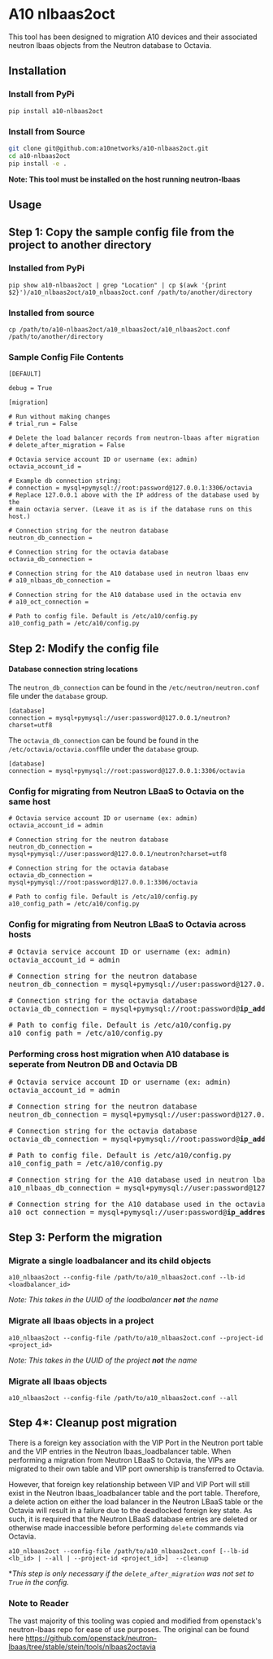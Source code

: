 # A10 nlbaas2oct
This tool has been designed to migration A10 devices and their associated neutron lbaas objects from the Neutron database to Octavia.

## Installation

### Install from PyPi
```
pip install a10-nlbaas2oct
```

### Install from Source
```bash
git clone git@github.com:a10networks/a10-nlbaas2oct.git
cd a10-nlbaas2oct
pip install -e .
```

**Note: This tool must be installed on the host running neutron-lbaas**

## Usage

## Step 1: Copy the sample config file from the project to another directory

### Installed from PyPi
```
pip show a10-nlbaas2oct | grep "Location" | cp $(awk '{print $2}')/a10_nlbaas2oct/a10_nlbaas2oct.conf /path/to/another/directory
```

### Installed from source
```
cp /path/to/a10-nlbaas2oct/a10_nlbaas2oct/a10_nlbaas2oct.conf /path/to/another/directory
```

### Sample Config File Contents
```
[DEFAULT]

debug = True

[migration]

# Run without making changes
# trial_run = False

# Delete the load balancer records from neutron-lbaas after migration
# delete_after_migration = False

# Octavia service account ID or username (ex: admin)
octavia_account_id =

# Example db connection string:
# connection = mysql+pymysql://root:password@127.0.0.1:3306/octavia
# Replace 127.0.0.1 above with the IP address of the database used by the
# main octavia server. (Leave it as is if the database runs on this host.)

# Connection string for the neutron database
neutron_db_connection =

# Connection string for the octavia database
octavia_db_connection =

# Connection string for the A10 database used in neutron lbaas env
# a10_nlbaas_db_connection =

# Connection string for the A10 database used in the octavia env
# a10_oct_connection =

# Path to config file. Default is /etc/a10/config.py
a10_config_path = /etc/a10/config.py
```

## Step 2: Modify the config file

#### Database connection string locations

The `neutron_db_connection` can be found in the `/etc/neutron/neutron.conf` file under the `database` group.

```
[database]
connection = mysql+pymysql://user:password@127.0.0.1/neutron?charset=utf8
```

The `octavia_db_connection` can be found be found in the `/etc/octavia/octavia.conf`file under the `database` group.

```
[database]
connection = mysql+pymysql://root:password@127.0.0.1:3306/octavia
```

### Config for migrating from Neutron LBaaS to Octavia on the same host

```
# Octavia service account ID or username (ex: admin)
octavia_account_id = admin

# Connection string for the neutron database
neutron_db_connection = mysql+pymysql://user:password@127.0.0.1/neutron?charset=utf8

# Connection string for the octavia database
octavia_db_connection = mysql+pymysql://root:password@127.0.0.1:3306/octavia

# Path to config file. Default is /etc/a10/config.py
a10_config_path = /etc/a10/config.py
```

### Config for migrating from Neutron LBaaS to Octavia across hosts
<pre>
# Octavia service account ID or username (ex: admin)
octavia_account_id = admin

# Connection string for the neutron database
neutron_db_connection = mysql+pymysql://user:password@127.0.0.1/neutron?charset=utf8

# Connection string for the octavia database
octavia_db_connection = mysql+pymysql://root:password@<b>ip_address_of_remote_host</b>:3306/octavia

# Path to config file. Default is /etc/a10/config.py
a10_config_path = /etc/a10/config.py
</pre>

### Performing cross host migration when A10 database is seperate from Neutron DB and Octavia DB 

<pre>
# Octavia service account ID or username (ex: admin)
octavia_account_id = admin

# Connection string for the neutron database
neutron_db_connection = mysql+pymysql://user:password@127.0.0.1/neutron?charset=utf8

# Connection string for the octavia database
octavia_db_connection = mysql+pymysql://root:password@<b>ip_address_of_remote_host</b>:3306/octavia

# Path to config file. Default is /etc/a10/config.py
a10_config_path = /etc/a10/config.py

# Connection string for the A10 database used in neutron lbaas env
a10_nlbaas_db_connection = mysql+pymysql://user:password@127.0.0.1/a10_db

# Connection string for the A10 database used in the octavia env
a10_oct_connection = mysql+pymysql://user:password@<b>ip_address_of_remote_host</b>/a10_db
</pre>

## Step 3: Perform the migration

### Migrate a single loadbalancer and its child objects
```
a10_nlbaas2oct --config-file /path/to/a10_nlbaas2oct.conf --lb-id <loadbalancer_id>
```

*Note: This takes in the UUID of the loadbalancer **not** the name*

### Migrate all lbaas objects in a project
```
a10_nlbaas2oct --config-file /path/to/a10_nlbaas2oct.conf --project-id <project_id>
```

*Note: This takes in the UUID of the project **not** the name*

### Migrate all lbaas objects
```
a10_nlbaas2oct --config-file /path/to/a10_nlbaas2oct.conf --all
```

## Step 4*: Cleanup post migration

There is a foreign key association with the VIP Port in the Neutron port table and the VIP entries in the Neutron lbaas_loadbalancer table. When performing a migration from Neutron LBaaS to Octavia, the VIPs are migrated to their own table and VIP port ownership is transferred to Octavia.

However, that foreign key relationship between VIP and VIP Port will still exist in the Neutron lbaas_loadbalancer table and the port table. Therefore, a delete action on either the load balancer in the Neutron LBaaS table or the Octavia will result in a failure due to the deadlocked foreign key state. As such, it is required that the Neutron LBaaS database entries are deleted or otherwise made inaccessible before performing `delete` commands via Octavia.

```
a10_nlbaas2oct --config-file /path/to/a10_nlbaas2oct.conf [--lb-id <lb_id> | --all | --project-id <project_id>]  --cleanup
```

**This step is only necessary if the `delete_after_migration` was not set to `True` in the config.*


### Note to Reader

The vast majority of this tooling was copied and modified from openstack's neutron-lbaas repo for ease of use purposes. The 
original can be found here https://github.com/openstack/neutron-lbaas/tree/stable/stein/tools/nlbaas2octavia
